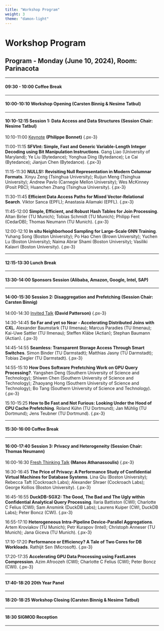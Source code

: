 ```yaml
---
title: "Workshop Program"
weight: 3
theme: "damon-light"
---
```


# Workshop Program

## Program - Monday (June 10, 2024), Room: Parinacota

---
#### 09:30 - 10:00 Coffee Break
---
#### 10:00-10:10 Workshop Opening (Carsten Binnig & Nesime Tatbul)
---
#### 10:10-12:15 Session 1: Data Access and Data Structures (Session Chair: Nesime Tatbul)

10:10-11:00 [Keynote](#keynote-talk) **(Philippe Bonnet)**
{.px-3}

11:00-11:15 **SFVInt: Simple, Fast and Generic Variable-Length Integer Decoding using Bit Manipulation Instructions**. Gang Liao (University of Maryland); Ye Liu (Bytedance); Yonghua Ding (Bytedance); Le Cai (Bytedance); Jianjun Chen (Bytedance).
{.px-3}

11:15-11:30 **NULLS!: Revisiting Null Representation in Modern Columnar Formats**. Xinyu Zeng (Tsinghua University); Ruijun Meng (Tsinghua University); Andrew Pavlo (Carnegie Mellon University); Wes McKinney (Posit PBC); Huanchen Zhang (Tsinghua University).
{.px-3}

11:30-11:45 **Efficient Data Access Paths for Mixed Vector-Relational Search**. Viktor Sanca (EPFL); Anastasia Ailamaki (EPFL).
{.px-3}

11:45-12:00 **Simple, Efficient, and Robust Hash Tables for Join Processing**. Altan Birler (TU Munich); Tobias Schmidt (TU Munich); Philipp Fent (CedarDB); Thomas Neumann (TU Munich).
{.px-3}

12:00-12:10 **In situ Neighborhood Sampling for Large-Scale GNN Training**. Yuhang Song (Boston University); Po Hao Chen (Brown University); Yuchen Lu (Boston University); Naima Abrar Shami (Boston University); Vasiliki Kalavri (Boston University).
{.px-3}


---
#### 12:15-13:30 Lunch Break
---
#### 13:30-14:00 Sponsors Session (Alibaba, Amazon, Google, Intel, SAP)
--- 
#### 14:00-15:30 Session 2: Disaggregation and Prefetching (Session Chair: Carsten Binnig)

14:00-14:30 [Invited Talk](#invited-talk) **(David Patterson)** 
{.px-3}

14:30-14:45 **So Far and yet so Near - Accelerating Distributed Joins with CXL**. Alexander Baumstark (TU Ilmenau); Marcus Paradies (TU Ilmenau); Kai-Uwe Sattler (TU Ilmenau); Steffen Kläbe (Actian); Stephan Baumann (Actian).
{.px-3}

14:45-14:55 **Seamless: Transparent Storage Access Through Smart Switches**. Simon Binder (TU Darmstadt); Matthias Jasny (TU Darmstadt); Tobias Ziegler (TU Darmstadt).
{.px-3}

14:55-15:10 **How Does Software Prefetching Work on GPU Query Processing?**. Yangshen Deng (Southern University of Science and Technology); Shiwen Chen (Southern University of Science and Technology); Zhaoyang Hong (Southern University of Science and Technology); Bo Tang (Southern University of Science and Technology).
{.px-3}

15:10-15:25 **How to Be Fast and Not Furious: Looking Under the Hood of CPU Cache Prefetching**. Roland Kühn (TU Dortmund); Jan Mühlig (TU Dortmund); Jens Teubner (TU Dortmund).
{.px-3}


---
#### 15:30-16:00 Coffee Break
---
#### 16:00-17:40 Session 3: Privacy and Heterogeneity (Session Chair: Thomas Neumann)

16:00-16:30 [Fresh Thinking Talk](#fresh-thinking-talk) **(Manos Athanassoulis)**
{.px-3}

16:30-16:45 **The Price of Privacy: A Performance Study of Confidential Virtual Machines for Database Systems**. Lina Qiu (Boston University); Rebecca Taft (Cockroach Labs); Alexander Shraer (Cockroach Labs); George Kollios (Boston University).
{.px-3}

16:45-16:55 **DuckDB-SGX2: The Good, The Bad and The Ugly within Confidential Analytical Query Processing**. Ilaria Battiston (CWI); Charlotte C Felius (CWI); Sam Ansmink (DuckDB Labs); Laurens Kuiper (CWI, DuckDB Labs); Peter Boncz (CWI).
{.px-3}

16:55-17:10 **Heterogeneous Intra-Pipeline Device-Parallel Aggregations**. Artem Kroviakov (TU Munich); Petr Kurapov (Intel); Christoph Anneser (TU Munich); Jana Giceva (TU Munich).
{.px-3}

17:10-17:20 **Performance or Efficiency? A Tale of Two Cores for DB Workloads**. Rathijit Sen (Microsoft).
{.px-3}

17:20-17:35 **Accelerating GPU Data Processing using FastLanes Compression**. Azim Afroozeh (CWI); Charlotte C Felius (CWI); Peter Boncz (CWI).
{.px-3}


---
#### 17:40-18:20 20th Year Panel
---
#### 18:20-18:25 Workshop Closing (Carsten Binnig & Nesime Tatbul)
---
#### 18:30 SIGMOD Reception
---